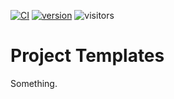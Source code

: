 [![CI](https://github.com/dario-github/project_templates/actions/workflows/main.yml/badge.svg?branch=main)](https://github.com/dario-github/project_templates/actions/workflows/main.yml)
[![version](https://img.shields.io/badge/version-1.0.0-green.svg?maxAge=259200)](#)
![visitors](https://visitor-badge.glitch.me/badge?page_id=dario-github.project_templates&left_color=gray&right_color=green)

# Project Templates

Something.
